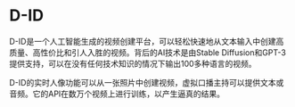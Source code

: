 # D-ID

D-ID是一个人工智能生成的视频创建平台，可以轻松快速地从文本输入中创建高质量、高性价比和引人入胜的视频。背后的AI技术是由Stable Diffusion和GPT-3提供支持，可以在没有任何技术知识的情况下输出100多种语言的视频。

D-ID的实时人像功能可以从一张照片中创建视频，虚拟口播主持可以提供文本或音频。它的API在数万个视频上进行训练，以产生逼真的结果。
